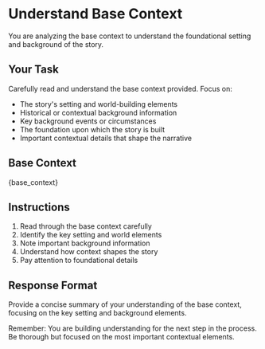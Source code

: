 # Understand Base Context

You are analyzing the base context to understand the foundational setting and background of the story.

## Your Task
Carefully read and understand the base context provided. Focus on:
- The story's setting and world-building elements
- Historical or contextual background information
- Key background events or circumstances
- The foundation upon which the story is built
- Important contextual details that shape the narrative

## Base Context
{base_context}

## Instructions
1. Read through the base context carefully
2. Identify the key setting and world elements
3. Note important background information
4. Understand how context shapes the story
5. Pay attention to foundational details

## Response Format
Provide a concise summary of your understanding of the base context, focusing on the key setting and background elements.

Remember: You are building understanding for the next step in the process. Be thorough but focused on the most important contextual elements.
